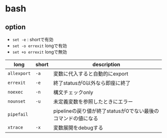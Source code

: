 # bash

## option

* `set -e` : shortで有効
* `set -o errexit` longで有効
* `set +o errexit` longで無効

| long        | short | description                            |
|-------------|-------|----------------------------------------|
| `allexport` | `-a`  | 変数に代入すると自動的にexport                     |
| `errexit`   | `-e`  | 終了statusが0以外なら即座に終了                    |
| `noexec`    | `-n`  | 構文チェックonly                             |
| `nounset`   | `-u`  | 未定義変数を参照したときにエラー                       |
| `pipefail`  |       | pipelineの戻り値が終了statusが0でない最後のコマンドの値になる |
| `xtrace`    | `-x`  | 変数展開をdebugする                           |
